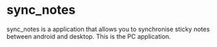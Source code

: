 # sync_notes
sync_notes is a application that allows you to synchronise sticky notes between android and desktop.
This is the PC application.
